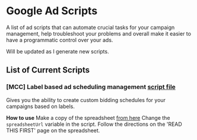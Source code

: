 # Google Ad Scripts
A list of ad scripts that can automate crucial tasks for your campaign management, help troubleshoot your problems and overall make it easier to have a programmatic control over your ads.

Will be updated as I generate new scripts.

## List of Current Scripts
### [MCC] Label based ad scheduling management [script file](https://github.com/saidtezel/google-ads-scripts/blob/master/tag-based-bid-scheduling.js)
Gives you the ability to create custom bidding schedules for your campaigns based on labels. 

**How to use**
Make a copy of the spreadsheet [from here](https://docs.google.com/spreadsheets/d/1XuV-f-gYDmRWV2TZLvPjWM9VRT6qR3gg-c57HIsnT64/edit?usp=sharing)
Change the `spreadsheetUrl` variable in the script.
Follow the directions on the 'READ THIS FIRST' page on the spreadsheet.
